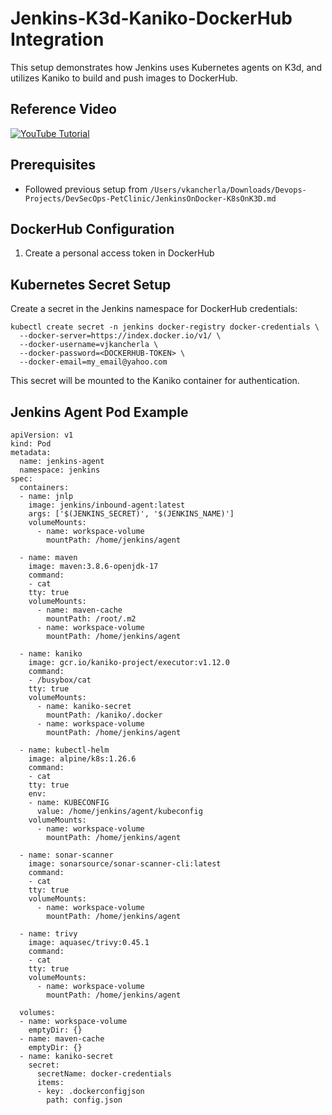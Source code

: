 # Jenkins-K3d-Kaniko-DockerHub Integration

This setup demonstrates how Jenkins uses Kubernetes agents on K3d, and utilizes Kaniko to build and push images to DockerHub.

## Reference Video
[![YouTube Tutorial](https://img.youtube.com/vi/vMlUVDcriww/0.jpg)](https://www.youtube.com/watch?v=vMlUVDcriww)

## Prerequisites
- Followed previous setup from `/Users/vkancherla/Downloads/Devops-Projects/DevSecOps-PetClinic/JenkinsOnDocker-K8sOnK3D.md`

## DockerHub Configuration
1. Create a personal access token in DockerHub

## Kubernetes Secret Setup
Create a secret in the Jenkins namespace for DockerHub credentials:

```
kubectl create secret -n jenkins docker-registry docker-credentials \
  --docker-server=https://index.docker.io/v1/ \
  --docker-username=vjkancherla \
  --docker-password=<DOCKERHUB-TOKEN> \
  --docker-email=my_email@yahoo.com
```

This secret will be mounted to the Kaniko container for authentication.

## Jenkins Agent Pod Example
```
apiVersion: v1
kind: Pod
metadata:
  name: jenkins-agent
  namespace: jenkins
spec:
  containers:
  - name: jnlp
    image: jenkins/inbound-agent:latest
    args: ['$(JENKINS_SECRET)', '$(JENKINS_NAME)']
    volumeMounts:
      - name: workspace-volume
        mountPath: /home/jenkins/agent

  - name: maven
    image: maven:3.8.6-openjdk-17
    command:
    - cat
    tty: true
    volumeMounts:
      - name: maven-cache
        mountPath: /root/.m2
      - name: workspace-volume
        mountPath: /home/jenkins/agent

  - name: kaniko
    image: gcr.io/kaniko-project/executor:v1.12.0
    command:
    - /busybox/cat
    tty: true
    volumeMounts:
      - name: kaniko-secret
        mountPath: /kaniko/.docker
      - name: workspace-volume
        mountPath: /home/jenkins/agent

  - name: kubectl-helm
    image: alpine/k8s:1.26.6
    command:
    - cat
    tty: true
    env:
    - name: KUBECONFIG
      value: /home/jenkins/agent/kubeconfig
    volumeMounts:
      - name: workspace-volume
        mountPath: /home/jenkins/agent

  - name: sonar-scanner
    image: sonarsource/sonar-scanner-cli:latest
    command:
    - cat
    tty: true
    volumeMounts:
      - name: workspace-volume
        mountPath: /home/jenkins/agent

  - name: trivy
    image: aquasec/trivy:0.45.1
    command:
    - cat
    tty: true
    volumeMounts:
      - name: workspace-volume
        mountPath: /home/jenkins/agent

  volumes:
  - name: workspace-volume
    emptyDir: {}
  - name: maven-cache
    emptyDir: {}
  - name: kaniko-secret
    secret:
      secretName: docker-credentials
      items:
      - key: .dockerconfigjson
        path: config.json
```